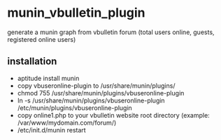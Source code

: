 # munin_vbulletin_plugin
generate a munin graph from vbulletin forum (total users online, guests, registered online users)

## installation

* aptitude install munin
* copy vbuseronline-plugin to /usr/share/munin/plugins/
* chmod 755 /usr/share/munin/plugins/vbuseronline-plugin
* ln -s /usr/share/munin/plugins/vbuseronline-plugin /etc/munin/plugins/vbuseronline-plugin
* copy online1.php to your vbulletin website root directory (example: /var/www/mydomain.com/forum/)
* /etc/init.d/munin restart
